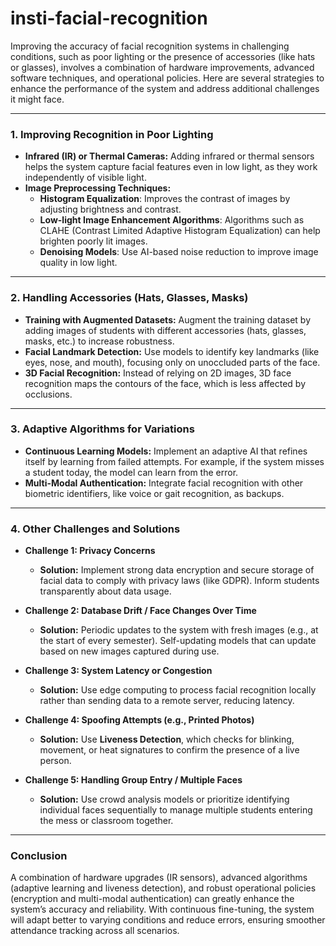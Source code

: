 # insti-facial-recognition

Improving the accuracy of facial recognition systems in challenging conditions, such as poor lighting or the presence of accessories (like hats or glasses), involves a combination of hardware improvements, advanced software techniques, and operational policies. Here are several strategies to enhance the performance of the system and address additional challenges it might face.

---

### **1. Improving Recognition in Poor Lighting**
- **Infrared (IR) or Thermal Cameras:** Adding infrared or thermal sensors helps the system capture facial features even in low light, as they work independently of visible light.
- **Image Preprocessing Techniques:**
  - **Histogram Equalization**: Improves the contrast of images by adjusting brightness and contrast.
  - **Low-light Image Enhancement Algorithms**: Algorithms such as CLAHE (Contrast Limited Adaptive Histogram Equalization) can help brighten poorly lit images.
  - **Denoising Models**: Use AI-based noise reduction to improve image quality in low light.

---

### **2. Handling Accessories (Hats, Glasses, Masks)**
- **Training with Augmented Datasets:** Augment the training dataset by adding images of students with different accessories (hats, glasses, masks, etc.) to increase robustness.
- **Facial Landmark Detection:** Use models to identify key landmarks (like eyes, nose, and mouth), focusing only on unoccluded parts of the face.
- **3D Facial Recognition:** Instead of relying on 2D images, 3D face recognition maps the contours of the face, which is less affected by occlusions.

---

### **3. Adaptive Algorithms for Variations**
- **Continuous Learning Models:** Implement an adaptive AI that refines itself by learning from failed attempts. For example, if the system misses a student today, the model can learn from the error.
- **Multi-Modal Authentication:** Integrate facial recognition with other biometric identifiers, like voice or gait recognition, as backups.

---

### **4. Other Challenges and Solutions**
- **Challenge 1: Privacy Concerns**
  - **Solution:** Implement strong data encryption and secure storage of facial data to comply with privacy laws (like GDPR). Inform students transparently about data usage.
  
- **Challenge 2: Database Drift / Face Changes Over Time**
  - **Solution:** Periodic updates to the system with fresh images (e.g., at the start of every semester). Self-updating models that can update based on new images captured during use.

- **Challenge 3: System Latency or Congestion**
  - **Solution:** Use edge computing to process facial recognition locally rather than sending data to a remote server, reducing latency.

- **Challenge 4: Spoofing Attempts (e.g., Printed Photos)**
  - **Solution:** Use **Liveness Detection**, which checks for blinking, movement, or heat signatures to confirm the presence of a live person.

- **Challenge 5: Handling Group Entry / Multiple Faces**
  - **Solution:** Use crowd analysis models or prioritize identifying individual faces sequentially to manage multiple students entering the mess or classroom together.

---

### **Conclusion**
A combination of hardware upgrades (IR sensors), advanced algorithms (adaptive learning and liveness detection), and robust operational policies (encryption and multi-modal authentication) can greatly enhance the system’s accuracy and reliability. With continuous fine-tuning, the system will adapt better to varying conditions and reduce errors, ensuring smoother attendance tracking across all scenarios.
